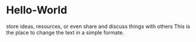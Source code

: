 # Hello-World
store ideas, resources, or even share and discuss things with others
This is the place to change the text in a simple formate. 
